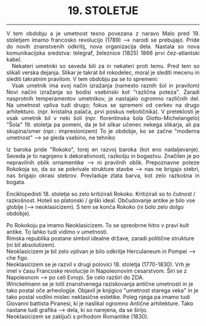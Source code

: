 <h1 style="text-align: center">19. STOLETJE</h1>
<hr>
<p style="text-align: justify;">
V tem obdobju a je umetnost tesno povezana z naravo
Malo pred 19. stoletjem imamo francosko revolucijo (1789) --> narodi se prebujajo.
Pride do novih znanstvenih odkritij, nova organizacija dela.
Nastala so nova komunikacijska sredstva: telegraf, železnice (1825)
1866 prvi čez-atlantski kabel. <br>
&emsp;Nekateri umetniki so seveda bili za in nekateri proti temu. Pred tem so slikali verska dejanja.
Slikar je takrat bil rokodelec, moral je slediti mecenu in slediti takratnim pravilom. V tem obdobju pa se to spremeni:<br>
&emsp;Vsak umetnik ima svoj način izražanja (namesto raznih šol in pravilom)
Novi načini izražanja so bodisi vsebinski kot "različna poteza". Zaradi nasprotnih temperamentov umetnikov, je nastajalo ogromno različnih del.
Na umetnost vpliva tudi drugo; fokus se spremeni od cerkev na drugo arhitekturo. (npr. kristalna palača, prvi poskus nebotičnika).
V preteklosti je vsak umetnik bil v neki šoli (npr. florentinska šola Giotto-Michelangelo)
"Šola" 19. stoletja pa pomeni, da je bil slikar učenec nekega slikarja, ali pa skupina/smer (npr.: impresionizem) 
To je obdobje, ko se začne "moderna umetnost" --> se gleda vsebino, ne tehniko
</p>
<p style="text-align: justify;">
Iz baroka pride "Rokoko", torej en razvoj baroka (kot eno nadaljevanje).
Seveda je to nagnjeno k dekorativnosti, razkošju in bogastvu. Značilen je po nepravilnih oblik ornamentike --> ni pravilnih oblik.
Prepoznavne poteze Rokokoja so, da so se pokrivale strukture stavbe --> nas ne brigajo stebri, nas brigajo okrasi stebrov.
Prevladuje zlata barva, kot zelo razkošna in bogata.
</p>

<p>
Enciklopedisti 18. stoletje so zelo kritizirali Rokoko. Kritizirali so to čutnost / razkošnost. Hoteli so platonski / grški ideal. Občudovanje antike je bilo vse globlje (--> neoklasicizem).
S tem se konča Rokoko (ni bolo zelo dolgo obdobje).
</p>

<p>
Po Rokokoju pa imamo Neoklasicizem. To se spreobrne hitro v pravi kult antike. To lahko tudi vidimo v umetnosti. <br>
Rimska republika postane simbol idealne države, zaradi politične strukture (ni bil absolutizem).<br>
Neoklasicizem je bil zelo vplivan je bilo odkritje Herculaneum in Pompei --> che figo.<br>
Neoklasicizem se je razvil v drugi polovici 18. stoletja (1770-1830). Vrh je imel v času Francoske revolucije in Napoleonovim cesarstvom. Širi se z Napoleonom --> po celi Evropi. Se celo razširi do ZDA. <br> 
Winckelmann se je lotil znanstvenega raziskovanja antične umetnosti in je tako postal oče arheologije. Objavil je knjigico "umetnost starega veka" in je tako postal vodilni mislec neklasične estetike. Poleg njega pa imamo tudi Giovanni battista Piranesi, ki je naslikal ogromno Antične arhitekture. Tako nastane tudi grafika --> dela, ki so narejena, da se širijo. <br>
Neoklasicizem se zaključi s prihodom Romantike (1830). 
</p>

<p>

</p>
